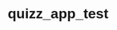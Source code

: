 # quizz_app_test
<html lang="en">
<head>
    <title>quizz app</title>
    <style>
        @import url('https://fonts.googleapis.com/css2?family=Poppins:wght@200;300;400;500;600;700&display=swap');
        *{
            margin: 0;
            padding: 0;
            box-sizing: border-box;
            font-family: 'Poppins', sans-serif;
        }

        body{
            background: #007bff;
        }

        ::selection{
            color: #fff;
            background: #007bff;
        }

        .start_btn,
        .info_box,
        .quiz_box,
        .result_box{
            position: absolute;
            top: 50%;
            left: 50%;
            transform: translate(-50%, -50%);
            box-shadow: 0 4px 8px 0 rgba(0, 0, 0, 0.2), 
                        0 6px 20px 0 rgba(0, 0, 0, 0.19);
        }

        .info_box.activeInfo,
        .quiz_box.activeQuiz,
        .result_box.activeResult{
            opacity: 1;
            z-index: 5;
            pointer-events: auto;
            transform: translate(-50%, -50%) scale(1);
        }

        .start_btn button{
            font-size: 25px;
            font-weight: 500;
            color: #007bff;
            padding: 15px 30px;
            outline: none;
            border: none;
            border-radius: 5px;
            background: #fff;
            cursor: pointer;
        }

        .info_box{
            width: 540px;
            background: #fff;
            border-radius: 5px;
            transform: translate(-50%, -50%) scale(0.9);
            opacity: 0;
            pointer-events: none;
            transition: all 0.3s ease;
        }

        .info_box .info-title{
            height: 60px;
            width: 100%;
            border-bottom: 1px solid lightgrey;
            display: flex;
            align-items: center;
            padding: 0 30px;
            border-radius: 5px 5px 0 0;
            font-size: 20px;
            font-weight: 600;
        }

        .info_box .info-list{
            padding: 15px 30px;
        }

        .info_box .info-list .info{
            margin: 5px 0;
            font-size: 17px;
        }

        .info_box .info-list .info span{
            font-weight: 600;
            color: #007bff;
        }
        .info_box .buttons{
            height: 60px;
            display: flex;
            align-items: center;
            justify-content: flex-end;
            padding: 0 30px;
            border-top: 1px solid lightgrey;
        }

        .info_box .buttons button{
            margin: 0 5px;
            height: 40px;
            width: 100px;
            font-size: 16px;
            font-weight: 500;
            cursor: pointer;
            border: none;
            outline: none;
            border-radius: 5px;
            border: 1px solid #007bff;
            transition: all 0.3s ease;
        }

        .quiz_box{
            width: 550px;
            background: #fff;
            border-radius: 5px;
            transform: translate(-50%, -50%) scale(0.9);
            opacity: 0;
            pointer-events: none;
            transition: all 0.3s ease;
        }

        .quiz_box header{
            position: relative;
            z-index: 2;
            height: 70px;
            padding: 0 30px;
            background: #fff;
            border-radius: 5px 5px 0 0;
            display: flex;
            align-items: center;
            justify-content: space-between;
            box-shadow: 0px 3px 5px 1px rgba(0,0,0,0.1);
        }

        .quiz_box header .title{
            font-size: 20px;
            font-weight: 600;
        }

        .quiz_box header .timer{
            color: #004085;
            background: #cce5ff;
            border: 1px solid #b8daff;
            height: 45px;
            padding: 0 8px;
            border-radius: 5px;
            display: flex;
            align-items: center;
            justify-content: space-between;
            width: 145px;
        }

        .quiz_box header .timer .time_left_txt{
            font-weight: 400;
            font-size: 17px;
            user-select: none;
        }

        .quiz_box header .timer .timer_sec{
            font-size: 18px;
            font-weight: 500;
            height: 30px;
            width: 45px;
            color: #fff;
            border-radius: 5px;
            line-height: 30px;
            text-align: center;
            background: #343a40;
            border: 1px solid #343a40;
            user-select: none;
        }

        .quiz_box header .time_line{
            position: absolute;
            bottom: 0px;
            left: 0px;
            height: 3px;
            background: #007bff;
        }

        section{
            padding: 25px 30px 20px 30px;
            background: #fff;
        }

        section .que_text{
            font-size: 25px;
            font-weight: 600;
        }

        section .option_list{
            padding: 20px 0px;
            display: block;   
        }

        section .option_list .option{
            background: aliceblue;
            border: 1px solid #84c5fe;
            border-radius: 5px;
            padding: 8px 15px;
            font-size: 17px;
            margin-bottom: 15px;
            cursor: pointer;
            transition: all 0.3s ease;
            display: flex;
            align-items: center;
            justify-content: space-between;
        }

        section .option_list .option:last-child{
            margin-bottom: 0px;
        }

        section .option_list .option:hover{
            color: #004085;
            background: #cce5ff;
            border: 1px solid #b8daff;
        }

        section .option_list .option.correct{
            color: #155724;
            background: #d4edda;
            border: 1px solid #c3e6cb;
        }

        section .option_list .option.incorrect{
            color: #721c24;
            background: #f8d7da;
            border: 1px solid #f5c6cb;
        }

        section .option_list .option.disabled{
            pointer-events: none;
        }

        section .option_list .option .icon{
            height: 26px;
            width: 26px;
            border: 2px solid transparent;
            border-radius: 50%;
            text-align: center;
            font-size: 13px;
            pointer-events: none;
            transition: all 0.3s ease;
            line-height: 24px;
        }
        .option_list .option .icon.tick{
            color: #23903c;
            border-color: #23903c;
            background: #d4edda;
        }

        .option_list .option .icon.cross{
            color: #a42834;
            background: #f8d7da;
            border-color: #a42834;
        }

        footer{
            height: 60px;
            padding: 0 30px;
            display: flex;
            align-items: center;
            justify-content: space-between;
            border-top: 1px solid lightgrey;
        }

        footer .total_que span{
            display: flex;
            user-select: none;
        }

        footer .total_que span p{
            font-weight: 500;
            padding: 0 5px;
        }

        footer .total_que span p:first-child{
            padding-left: 0px;
        }

        footer button{
            height: 40px;
            padding: 0 13px;
            font-size: 18px;
            font-weight: 400;
            cursor: pointer;
            border: none;
            outline: none;
            color: #fff;
            border-radius: 5px;
            background: #007bff;
            border: 1px solid #007bff;
            line-height: 10px;
            opacity: 0;
            pointer-events: none;
            transform: scale(0.95);
            transition: all 0.3s ease;
        }

        footer button:hover{
            background: #0263ca;
        }

        footer button.show{
            opacity: 1;
            pointer-events: auto;
            transform: scale(1);
        }

        .result_box{
            background: #fff;
            border-radius: 5px;
            display: flex;
            padding: 25px 30px;
            width: 450px;
            align-items: center;
            flex-direction: column;
            justify-content: center;
            transform: translate(-50%, -50%) scale(0.9);
            opacity: 0;
            pointer-events: none;
            transition: all 0.3s ease;
        }

        .result_box .icon{
            font-size: 100px;
            color: #007bff;
            margin-bottom: 10px;
        }

        .result_box .complete_text{
            font-size: 20px;
            font-weight: 500;
        }

        .result_box .score_text span{
            display: flex;
            margin: 10px 0;
            font-size: 18px;
            font-weight: 500;
        }

        .result_box .score_text span p{
            padding: 0 4px;
            font-weight: 600;
        }

        .result_box .buttons{
            display: flex;
            margin: 20px 0;
        }

        .result_box .buttons button{
            margin: 0 10px;
            height: 45px;
            padding: 0 20px;
            font-size: 18px;
            font-weight: 500;
            cursor: pointer;
            border: none;
            outline: none;
            border-radius: 5px;
            border: 1px solid #007bff;
            transition: all 0.3s ease;
        }

        .buttons button.restart{
            color: #fff;
            background: #007bff;
        }

        .buttons button.restart:hover{
            background: #0263ca;
        }

        .buttons button.quit{
            color: #007bff;
            background: #fff;
        }

        .buttons button.quit:hover{
            color: #fff;
            background: #007bff;
        }

    </style>
    
    
    
</head>
<body>
    <script>
        // creating an array and passing the number, questions, options, and answers
        let questions = [
             {
                numb: 1,
                question: "What does HTML stand for?",
                answer: "Hyper Text Markup Language",
                options: [
                    "Hyper Text Preprocessor",
                    "Hyper Text Markup Language",
                    "Hyper Text Multiple Language",
                    "Hyper Tool Multi Language"
                ]
             },
            {
                 numb: 2,
                question: "What does CSS stand for?",
                answer: "Cascading Style Sheet",
                options: [
                    "Common Style Sheet",
                    "Colorful Style Sheet",
                    "Computer Style Sheet",
                    "Cascading Style Sheet"
                ]
            },
            {
                numb: 3,
                question: "What does PHP stand for?",
                answer: "Hypertext Preprocessor",
                options: [
                    "Hypertext Preprocessor",
                    "Hypertext Programming",
                    "Hypertext Preprogramming",
                    "Hometext Preprocessor"
                ]
             },
            {
            numb: 4,
            question: "What does SQL stand for?",
            answer: "Structured Query Language",
            options: [
                    "Stylish Question Language",
                    "Stylesheet Query Language",
                    "Statement Question Language",
                    "Structured Query Language"
                ]
            },
            {
                numb: 5,
                question: "What does XML stand for?",
                answer: "eXtensible Markup Language",
                options: [
                    "eXtensible Markup Language",
                    "eXecutable Multiple Language",
                    "eXTra Multi-Program Language",
                    "eXamine Multiple Language"
                ]
             },
             {
                 numb: 6,
                question: "What does HTML stand for?",
                answer: "Hyper Text Markup Language",
                options: [
                    "Hyper Text Preprocessor",
                    "Hyper Text Markup Language",
                    "Hyper Text Multiple Language",
                    "Hyper Tool Multi Language"
                ]
             },
            {
                 numb: 7,
                question: "What does CSS stand for?",
                answer: "Cascading Style Sheet",
                options: [
                    "Common Style Sheet",
                    "Colorful Style Sheet",
                    "Computer Style Sheet",
                    "Cascading Style Sheet"
                ]
            },
            {
                numb: 8,
                question: "What does PHP stand for?",
                answer: "Hypertext Preprocessor",
                options: [
                    "Hypertext Preprocessor",
                    "Hypertext Programming",
                    "Hypertext Preprogramming",
                    "Hometext Preprocessor"
                ]
             },
            {
            numb: 9,
            question: "What does SQL stand for?",
            answer: "Structured Query Language",
            options: [
                    "Stylish Question Language",
                    "Stylesheet Query Language",
                    "Statement Question Language",
                    "Structured Query Language"
                ]
            },
            {
                numb: 10,
                question: "What does XML stand for?",
                answer: "eXtensible Markup Language",
                options: [
                    "eXtensible Markup Language",
                    "eXecutable Multiple Language",
                    "eXTra Multi-Program Language",
                    "eXamine Multiple Language"
                ]
             
  

//selecting all required elements
const start_btn = document.querySelector(".start_btn button");
const info_box = document.querySelector(".info_box");
const exit_btn = info_box.querySelector(".buttons .quit");
const continue_btn = info_box.querySelector(".buttons .restart");
const quiz_box = document.querySelector(".quiz_box");
const result_box = document.querySelector(".result_box");
const option_list = document.querySelector(".option_list");
const time_line = document.querySelector("header .time_line");
const timeText = document.querySelector(".timer .time_left_txt");
const timeCount = document.querySelector(".timer .timer_sec");

// if startQuiz button clicked
start_btn.onclick = ()=>{
    info_box.classList.add("activeInfo"); //show info box
}

// if exitQuiz button clicked
exit_btn.onclick = ()=>{
    info_box.classList.remove("activeInfo"); //hide info box
}

// if continueQuiz button clicked
continue_btn.onclick = ()=>{
    info_box.classList.remove("activeInfo"); //hide info box
    quiz_box.classList.add("activeQuiz"); //show quiz box
    showQuetions(0); //calling showQestions function
    queCounter(1); //passing 1 parameter to queCounter
    startTimer(15); //calling startTimer function
    startTimerLine(0); //calling startTimerLine function
}

let timeValue =  15;
let que_count = 0;
let que_numb = 1;
let userScore = 0;
let counter;
let counterLine;
let widthValue = 0;

const restart_quiz = result_box.querySelector(".buttons .restart");
const quit_quiz = result_box.querySelector(".buttons .quit");

// if restartQuiz button clicked
restart_quiz.onclick = ()=>{
    quiz_box.classList.add("activeQuiz"); //show quiz box
    result_box.classList.remove("activeResult"); //hide result box
    timeValue = 15; 
    que_count = 0;
    que_numb = 1;
    userScore = 0;
    widthValue = 0;
    showQuetions(que_count); //calling showQestions function
    queCounter(que_numb); //passing que_numb value to queCounter
    clearInterval(counter); //clear counter
    clearInterval(counterLine); //clear counterLine
    startTimer(timeValue); //calling startTimer function
    startTimerLine(widthValue); //calling startTimerLine function
    timeText.textContent = "Time Left"; //change the text of timeText to Time Left
    next_btn.classList.remove("show"); //hide the next button
}

// if quitQuiz button clicked
quit_quiz.onclick = ()=>{
    window.location.reload(); //reload the current window
}

const next_btn = document.querySelector("footer .next_btn");
const bottom_ques_counter = document.querySelector("footer .total_que");

// if Next Que button clicked
next_btn.onclick = ()=>{
    if(que_count < questions.length - 1){ //if question count is less than total question length
        que_count++; //increment the que_count value
        que_numb++; //increment the que_numb value
        showQuetions(que_count); //calling showQestions function
        queCounter(que_numb); //passing que_numb value to queCounter
        clearInterval(counter); //clear counter
        clearInterval(counterLine); //clear counterLine
        startTimer(timeValue); //calling startTimer function
        startTimerLine(widthValue); //calling startTimerLine function
        timeText.textContent = "Time Left"; //change the timeText to Time Left
        next_btn.classList.remove("show"); //hide the next button
    }else{
        clearInterval(counter); //clear counter
        clearInterval(counterLine); //clear counterLine
        showResult(); //calling showResult function
    }
}

// getting questions and options from array
function showQuetions(index){
    const que_text = document.querySelector(".que_text");

    //creating a new span and div tag for question and option and passing the value using array index
    let que_tag = '<span>'+ questions[index].numb + ". " + questions[index].question +'</span>';
    let option_tag = '<div class="option"><span>'+ questions[index].options[0] +'</span></div>'
    + '<div class="option"><span>'+ questions[index].options[1] +'</span></div>'
    + '<div class="option"><span>'+ questions[index].options[2] +'</span></div>'
    + '<div class="option"><span>'+ questions[index].options[3] +'</span></div>';
    que_text.innerHTML = que_tag; //adding new span tag inside que_tag
    option_list.innerHTML = option_tag; //adding new div tag inside option_tag

    const option = option_list.querySelectorAll(".option");

    // set onclick attribute to all available options
    for(i=0; i < option.length; i++){
        option[i].setAttribute("onclick", "optionSelected(this)");
    }
}
// creating the new div tags which for icons
let tickIconTag = '<div class="icon tick"><i class="fas fa-check"></i></div>';
let crossIconTag = '<div class="icon cross"><i class="fas fa-times"></i></div>';

//if user clicked on option
function optionSelected(answer){
    clearInterval(counter); //clear counter
    clearInterval(counterLine); //clear counterLine
    let userAns = answer.textContent; //getting user selected option
    let correcAns = questions[que_count].answer; //getting correct answer from array
    const allOptions = option_list.children.length; //getting all option items

    if(userAns == correcAns){ //if user selected option is equal to array's correct answer
        userScore += 1; //upgrading score value with 1
        answer.classList.add("correct"); //adding green color to correct selected option
        answer.insertAdjacentHTML("beforeend", tickIconTag); //adding tick icon to correct selected option
        console.log("Correct Answer");
        console.log("Your correct answers = " + userScore);
    }else{
        answer.classList.add("incorrect"); //adding red color to correct selected option
        answer.insertAdjacentHTML("beforeend", crossIconTag); //adding cross icon to correct selected option
        console.log("Wrong Answer");

        for(i=0; i < allOptions; i++){
            if(option_list.children[i].textContent == correcAns){ //if there is an option which is matched to an array answer 
                option_list.children[i].setAttribute("class", "option correct"); //adding green color to matched option
                option_list.children[i].insertAdjacentHTML("beforeend", tickIconTag); //adding tick icon to matched option
                console.log("Auto selected correct answer.");
            }
        }
    }
    for(i=0; i < allOptions; i++){
        option_list.children[i].classList.add("disabled"); //once user select an option then disabled all options
    }
    next_btn.classList.add("show"); //show the next button if user selected any option
}

function showResult(){
    info_box.classList.remove("activeInfo"); //hide info box
    quiz_box.classList.remove("activeQuiz"); //hide quiz box
    result_box.classList.add("activeResult"); //show result box
    const scoreText = result_box.querySelector(".score_text");
    if (userScore > 3){ // if user scored more than 3
        //creating a new span tag and passing the user score number and total question number
        let scoreTag = '<span>and congrats! 🎉, You got <p>'+ userScore +'</p> out of <p>'+ questions.length +'</p></span>';
        scoreText.innerHTML = scoreTag;  //adding new span tag inside score_Text
    }
    else if(userScore > 1){ // if user scored more than 1
        let scoreTag = '<span>and nice 😎, You got <p>'+ userScore +'</p> out of <p>'+ questions.length +'</p></span>';
        scoreText.innerHTML = scoreTag;
    }
    else{ // if user scored less than 1
        let scoreTag = '<span>and sorry 😐, You got only <p>'+ userScore +'</p> out of <p>'+ questions.length +'</p></span>';
        scoreText.innerHTML = scoreTag;
    }
}

function startTimer(time){
    counter = setInterval(timer, 1000);
    function timer(){
        timeCount.textContent = time; //changing the value of timeCount with time value
        time--; //decrement the time value
        if(time < 9){ //if timer is less than 9
            let addZero = timeCount.textContent; 
            timeCount.textContent = "0" + addZero; //add a 0 before time value
        }
        if(time < 0){ //if timer is less than 0
            clearInterval(counter); //clear counter
            timeText.textContent = "Time Off"; //change the time text to time off
            const allOptions = option_list.children.length; //getting all option items
            let correcAns = questions[que_count].answer; //getting correct answer from array
            for(i=0; i < allOptions; i++){
                if(option_list.children[i].textContent == correcAns){ //if there is an option which is matched to an array answer
                    option_list.children[i].setAttribute("class", "option correct"); //adding green color to matched option
                    option_list.children[i].insertAdjacentHTML("beforeend", tickIconTag); //adding tick icon to matched option
                    console.log("Time Off: Auto selected correct answer.");
                }
            }
            for(i=0; i < allOptions; i++){
                option_list.children[i].classList.add("disabled"); //once user select an option then disabled all options
            }
            next_btn.classList.add("show"); //show the next button if user selected any option
        }
    }
}

function startTimerLine(time){
    counterLine = setInterval(timer, 29);
    function timer(){
        time += 1; //upgrading time value with 1
        time_line.style.width = time + "px"; //increasing width of time_line with px by time value
        if(time > 549){ //if time value is greater than 549
            clearInterval(counterLine); //clear counterLine
        }
    }
}

function queCounter(index){
    //creating a new span tag and passing the question number and total question
    let totalQueCounTag = '<span><p>'+ index +'</p> of <p>'+ questions.length +'</p> Questions</span>';
    bottom_ques_counter.innerHTML = totalQueCounTag;  //adding new span tag inside bottom_ques_counter
}
    </script>
    
</body>
</html>
